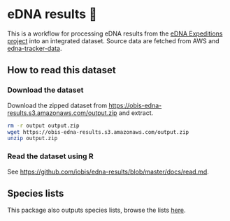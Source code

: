 # eDNA results :tropical_fish:

This is a workflow for processing eDNA results from the [eDNA Expeditions project](https://www.unesco.org/en/edna-expeditions) into an integrated dataset. Source data are fetched from AWS and [edna-tracker-data](https://github.com/iobis/edna-tracker-data).

## How to read this dataset
### Download the dataset

Download the zipped dataset from <https://obis-edna-results.s3.amazonaws.com/output.zip> and extract.

```bash
rm -r output output.zip
wget https://obis-edna-results.s3.amazonaws.com/output.zip
unzip output.zip
```

### Read the dataset using R

See https://github.com/iobis/edna-results/blob/master/docs/read.md.

## Species lists

This package also outputs species lists, browse the lists [here](https://obis-edna-lists.s3.amazonaws.com/index.html).
